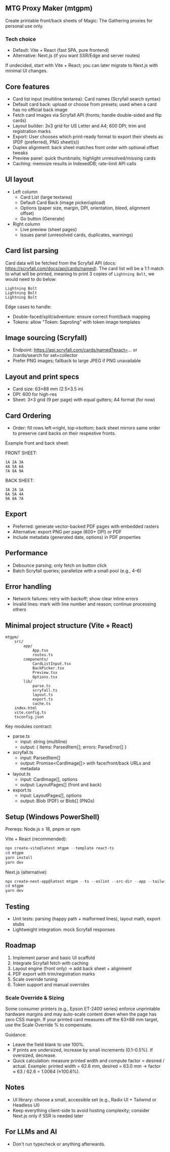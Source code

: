 ## MTG Proxy Maker (mtgpm)

Create printable front/back sheets of Magic: The Gathering proxies for personal use only.

### Tech choice
- Default: Vite + React (fast SPA, pure frontend)
- Alternative: Next.js (if you want SSR/Edge and server routes)

If undecided, start with Vite + React; you can later migrate to Next.js with minimal UI changes.

## Core features
- Card list input (multiline textarea): Card names  (Scryfall search syntax)
- Default card back: upload or choose from presets; used when a card has no official back image
- Fetch card images via Scryfall API (fronts; handle double-sided and flip cards)
- Layout builder: 3x3 grid for US Letter and A4; 600 DPI; trim and registration marks
- Export: User chooses which print-ready format to export their sheets as (PDF (preferred), PNG sheet(s))
- Duplex alignment: back sheet matches front order with optional offset tweaks
- Preview panel: quick thumbnails; highlight unresolved/missing cards
- Caching: memoize results in IndexedDB; rate-limit API calls

## UI layout
- Left column
	- Card List (large textarea)
	- Default Card Back (image picker/upload)
	- Options (paper size, margin, DPI, orientation, bleed, alignment offset)
	- Go button (Generate)
- Right column
	- Live preview (sheet pages)
	- Issues panel (unresolved cards, duplicates, warnings)

## Card list parsing
Card data will be fetched from the Scryfall API (docs: https://scryfall.com/docs/api/cards/named). The card list will be a 1:1 match to what will be printed, meaning to print 3 copies of `Lightning Bolt`, we would need to do below:

```
Lightning Bolt
Lightning Bolt
Lightning Bolt
```

Edge cases to handle:
- Double-faced/split/adventure: ensure correct front/back mapping
- Tokens: allow "Token: Saproling" with token image templates

## Image sourcing (Scryfall)
- Endpoint: https://api.scryfall.com/cards/named?exact=... or /cards/search for set+collector
- Prefer PNG images; fallback to large JPEG if PNG unavailable

## Layout and print specs
- Card size: 63×88 mm (2.5×3.5 in)
- DPI: 600 for high-res
- Sheet: 3×3 grid (9 per page) with equal gutters; A4 format (for now)

## Card Ordering
- Order: fill rows left→right, top→bottom; back sheet mirrors same order to preserve card backs on their respestive fronts.

Example front and back sheet:

FRONT SHEET:
```
1A 2A 3A
4A 5A 6A
7A 8A 9A
```

BACK SHEET:
```
3A 2A 1A
6A 5A 4A
9A 8A 7A
```


## Export
- Preferred: generate vector-backed PDF pages with embedded rasters
- Alternative: export PNG per page (600+ DPI) or PDF
- Include metadata (generated date, options) in PDF properties

## Performance
- Debounce parsing; only fetch on button click
- Batch Scryfall queries; parallelize with a small pool (e.g., 4–6)

## Error handling
- Network failures: retry with backoff; show clear inline errors
- Invalid lines: mark with line number and reason; continue processing others

## Minimal project structure (Vite + React)
```
mtgpm/
	src/
		app/
			App.tsx
			routes.ts
		components/
			CardListInput.tsx
			BackPicker.tsx
			Preview.tsx
			Options.tsx
		lib/
			parse.ts
			scryfall.ts
			layout.ts
			export.ts
			cache.ts
	index.html
	vite.config.ts
	tsconfig.json
```

Key modules contract:
- parse.ts
	- input: string (multiline)
	- output: { items: ParsedItem[]; errors: ParseError[] }
- scryfall.ts
	- input: ParsedItem[]
	- output: Promise<CardImage[]> with face/front/back URLs and metadata
- layout.ts
	- input: CardImage[], options
	- output: LayoutPages[] (front and back)
- export.ts
	- input: LayoutPages[], options
	- output: Blob (PDF) or Blob[] (PNGs)

## Setup (Windows PowerShell)
Prereqs: Node.js ≥ 18, pnpm or npm

Vite + React (recommended):
```powershell
npx create-vite@latest mtgpm --template react-ts
cd mtgpm
yarn install
yarn dev
```

Next.js (alternative):
```powershell
npx create-next-app@latest mtgpm --ts --eslint --src-dir --app --tailwind --import-alias "@/*"
cd mtgpm
yarn dev
```

## Testing
- Unit tests: parsing (happy path + malformed lines), layout math, export stubs
- Lightweight integration: mock Scryfall responses

## Roadmap
1) Implement parser and basic UI scaffold
2) Integrate Scryfall fetch with caching
3) Layout engine (front only) → add back sheet + alignment
4) PDF export with trim/registration marks
5) Scale override tuning
6) Token support and manual overrides

### Scale Override & Sizing
Some consumer printers (e.g., Epson ET-2400 series) enforce unprintable hardware margins and may auto-scale content down when the page has zero CSS margin. If your printed card measures off the 63×88 mm target, use the Scale Override % to compensate.

Guidance:
- Leave the field blank to use 100%.
- If prints are undersized, increase by small increments (0.1–0.5%). If oversized, decrease.
- Quick calculation: measure printed width and compute factor = desired / actual. Example: printed width = 62.6 mm, desired = 63.0 mm → factor ≈ 63 / 62.6 = 1.0064 (≈100.6%).

## Notes
- UI library: choose a small, accessible set (e.g., Radix UI + Tailwind or Headless UI)
- Keep everything client-side to avoid hosting complexity; consider Next.js only if SSR is needed later


## For LLMs and AI
- Don't run typecheck or anything afterwards.